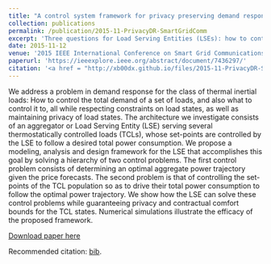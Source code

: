 ```yaml
---
title: "A control system framework for privacy preserving demand response of thermal inertial loads"
collection: publications
permalink: /publication/2015-11-PrivacyDR-SmartGridComm
excerpt: 'Three questions for Load Serving Entities (LSEs): how to control the total demand of a set of loads, and also what to control it to, all while respecting constraints on load states, as well as maintaining privacy of load states.'
date: 2015-11-12
venue: '2015 IEEE International Conference on Smart Grid Communications (SmartGridComm)'
paperurl: 'https://ieeexplore.ieee.org/abstract/document/7436297/'
citation: '<a href = "http://xb00dx.github.io/files/2015-11-PrivacyDR-SmartGridComm.bib">[bib file]</a> Haider, Abhishek, <b>Xinbo Geng</b>, Gaurav Sharma, Le Xie, and P. R. Kumar. "A control system framework for privacy preserving demand response of thermal inertial loads." In Smart Grid Communications (SmartGridComm), 2015 IEEE International Conference on, pp. 181-186. IEEE, 2015.'
---
```


We address a problem in demand response for the class of thermal inertial loads: How to control the total demand of a set of loads, and also what to control it to, all while respecting constraints on load states, as well as maintaining privacy of load states. The architecture we investigate consists of an aggregator or Load Serving Entity (LSE) serving several thermostatically controlled loads (TCLs), whose set-points are controlled by the LSE to follow a desired total power consumption. We propose a modeling, analysis and design framework for the LSE that accomplishes this goal by solving a hierarchy of two control problems. The first control problem consists of determining an optimal aggregate power trajectory given the price forecasts. The second problem is that of controlling the set-points of the TCL population so as to drive their total power consumption to follow the optimal power trajectory. We show how the LSE can solve these control problems while guaranteeing privacy and contractual comfort bounds for the TCL states. Numerical simulations illustrate the efficacy of the proposed framework.

[Download paper here](http://xb00dx.github.io/files/paper2.pdf)

Recommended citation: [bib](http://xb00dx.github.io/files/2015-11-PrivacyDR-SmartGridComm.bib).
